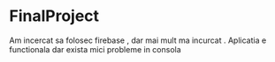 # FinalProject
Am incercat sa folosec firebase , dar mai mult ma incurcat . Aplicatia e functionala dar exista mici probleme in consola 
